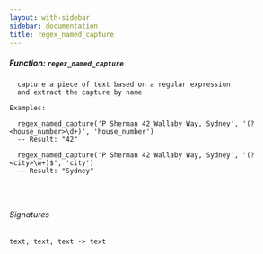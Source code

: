 ```yaml
---
layout: with-sidebar
sidebar: documentation
title: regex_named_capture
---
```


##### Function: `regex_named_capture`
```
  capture a piece of text based on a regular expression
  and extract the capture by name

Examples:

  regex_named_capture('P Sherman 42 Wallaby Way, Sydney', '(?<house_number>\d+)', 'house_number')
  -- Result: "42"

  regex_named_capture('P Sherman 42 Wallaby Way, Sydney', '(?<city>\w+)$', 'city')
  -- Result: "Sydney"




```

###### Signatures
    text, text, text -> text

